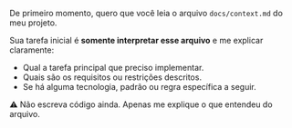 De primeiro momento, quero que você leia o arquivo `docs/context.md` do meu projeto.  

Sua tarefa inicial é **somente interpretar esse arquivo** e me explicar claramente:  
- Qual a tarefa principal que preciso implementar.  
- Quais são os requisitos ou restrições descritos.  
- Se há alguma tecnologia, padrão ou regra específica a seguir.  

⚠️ Não escreva código ainda. Apenas me explique o que entendeu do arquivo.